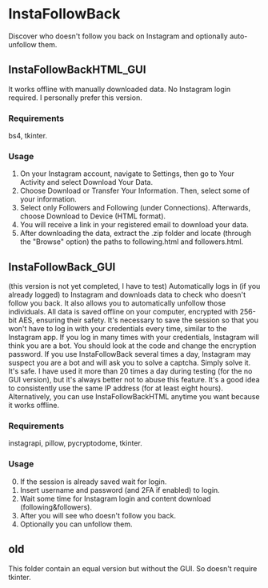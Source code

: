 # InstaFollowBack

Discover who doesn't follow you back on Instagram and optionally auto-unfollow them.

## InstaFollowBackHTML_GUI
It works offline with manually downloaded data. No Instagram login required. I personally prefer this version.

### Requirements
bs4, tkinter.

### Usage
 1. On your Instagram account, navigate to Settings, then go to Your Activity and select Download Your Data.
 2. Choose Download or Transfer Your Information. Then, select some of your information.
 3. Select only Followers and Following (under Connections). Afterwards, choose Download to Device (HTML format).
 4. You will receive a link in your registered email to download your data.
 5. After downloading the data, extract the .zip folder and locate (through the "Browse" option) the paths to following.html and followers.html.

## InstaFollowBack_GUI
(this version is not yet completed, I have to test)
Automatically logs in (if you already logged) to Instagram and downloads data to check who doesn't follow you back. It also allows you to automatically unfollow those individuals.
All data is saved offline on your computer, encrypted with 256-bit AES, ensuring their safety. It's necessary to save the session so that you won't have to log in with your credentials every time, similar to the Instagram app. If you log in many times with your credentials, Instagram will think you are a bot. You should look at the code and change the encryption password. 
If you use InstaFollowBack several times a day, Instagram may suspect you are a bot and will ask you to solve a captcha. Simply solve it. It's safe. I have used it more than 20 times a day during testing (for the no GUI version), but it's always better not to abuse this feature. It's a good idea to consistently use the same IP address (for at least eight hours). Alternatively, you can use InstaFollowBackHTML anytime you want because it works offline.

### Requirements
instagrapi, pillow, pycryptodome, tkinter.

### Usage
 0. If the session is already saved wait for login.
 1. Insert username and password (and 2FA if enabled) to login.
 2. Wait some time for Instagram login and content download (following&followers).
 3. After you will see who doesn't follow you back.
 4. Optionally you can unfollow them.

## old
This folder contain an equal version but without the GUI. So doesn't require tkinter.
